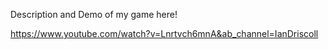 Description and Demo of my game here!

https://www.youtube.com/watch?v=Lnrtvch6mnA&ab_channel=IanDriscoll
